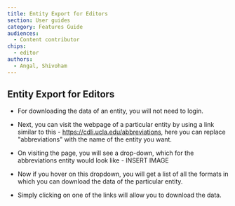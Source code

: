 ```yaml
---
title: Entity Export for Editors
section: User guides
category: Features Guide
audiences:
  - Content contributor
chips:
  - editor
authors:
  - Angal, Shivoham
---
```


## Entity Export for Editors

- For downloading the data of an entity, you will not need to login.

- Next, you can visit the webpage of a particular entity by using a link similar to this - https://cdli.ucla.edu/abbreviations, here you can replace "abbreviations" with the name of the entity you want.

- On visiting the page, you will see a drop-down, which for the abbreviations entity would look like - INSERT IMAGE

- Now if you hover on this dropdown, you will get a list of all the formats in which you can download the data of the particular entity.

- Simply clicking on one of the links will allow you to download the data.